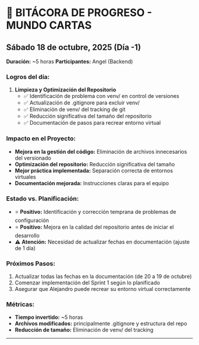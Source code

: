 # 📝 BITÁCORA DE PROGRESO - MUNDO CARTAS

## Sábado 18 de octubre, 2025 (Día -1)
**Duración:** ~5 horas
**Participantes:** Angel (Backend)

### Logros del día:
1. **Limpieza y Optimización del Repositorio**
   - ✅ Identificación de problema con venv/ en control de versiones
   - ✅ Actualización de .gitignore para excluir venv/
   - ✅ Eliminación de venv/ del tracking de git
   - ✅ Reducción significativa del tamaño del repositorio
   - ✅ Documentación de pasos para recrear entorno virtual

### Impacto en el Proyecto:
- **Mejora en la gestión del código:** Eliminación de archivos innecesarios del versionado
- **Optimización del repositorio:** Reducción significativa del tamaño
- **Mejor práctica implementada:** Separación correcta de entornos virtuales
- **Documentación mejorada:** Instrucciones claras para el equipo

### Estado vs. Planificación:
- ⭐ **Positivo:** Identificación y corrección temprana de problemas de configuración
- ⭐ **Positivo:** Mejora en la calidad del repositorio antes de iniciar el desarrollo
- ⚠️ **Atención:** Necesidad de actualizar fechas en documentación (ajuste de 1 día)

### Próximos Pasos:
1. Actualizar todas las fechas en la documentación (de 20 a 19 de octubre)
2. Comenzar implementación del Sprint 1 según lo planificado
3. Asegurar que Alejandro puede recrear su entorno virtual correctamente

### Métricas:
- **Tiempo invertido:** ~5 horas
- **Archivos modificados:** principalmente .gitignore y estructura del repo
- **Reducción de tamaño:** Eliminación de venv/ del tracking

---